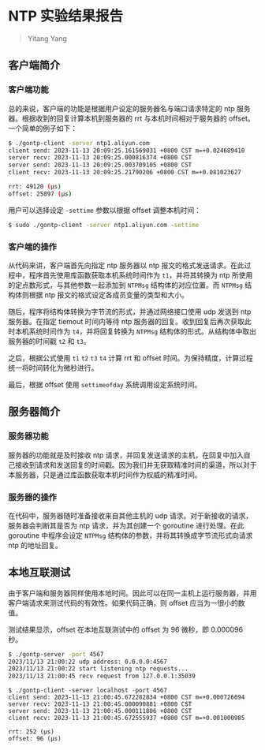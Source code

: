 # NTP 实验结果报告
> Yitang Yang

## 客户端简介
### 客户端功能
总的来说，客户端的功能是根据用户设定的服务器名与端口请求特定的 ntp 服务器。根据收到的回复计算本机到服务器的 rrt 与本机时间相对于服务器的 offset。一个简单的例子如下：

```sh
$ ./gontp-client -server ntp1.aliyun.com           
client send: 2023-11-13 20:09:25.161569031 +0800 CST m=+0.024689410
server recv: 2023-11-13 20:09:25.000816374 +0800 CST
server send: 2023-11-13 20:09:25.003709105 +0800 CST
client recv: 2023-11-13 20:09:25.21790206 +0800 CST m=+0.081023627

rrt: 49120 (µs)
offset: 25897 (µs)
```

用户可以选择设定 `-settime` 参数以根据 offset 调整本机时间：
```sh
$ sudo ./gontp-client -server ntp1.aliyun.com -settime
```

### 客户端的操作
从代码来讲，客户端首先向指定 ntp 服务器以 ntp 报文的格式发送请求。在此过程中，程序首先使用库函数获取本机系统时间作为 `t1`，并将其转换为 ntp 所使用的定点数形式，与其他参数一起添加到 `NTPMsg` 结构体的对应位置。而 `NTPMsg` 结构体则根据 ntp 报文的格式设定各成员变量的类型和大小。

随后，程序将结构体转换为字节流的形式，并通过网络接口使用 udp 发送到 ntp 服务器。在指定 tiemout 时间内等待 ntp 服务器的回复。收到回复后再次获取此时本机系统时间作为 `t4`，并将回复转换为 `NTPMsg` 结构体的形式。从结构体中取出服务器的时间戳 `t2` 和 `t3`。

之后，根据公式使用 `t1` `t2` `t3` `t4` 计算 rrt 和 offset 时间。为保持精度，计算过程统一将时间转化为微秒进行。

最后，根据 offset 使用 `settimeofday` 系统调用设定系统时间。

## 服务器简介
### 服务器功能
服务器的功能就是及时接收 ntp 请求，并回复发送请求的主机，在回复中加入自己接收到请求和发送回复的时间戳。因为我们并无获取精准时间的渠道，所以对于本服务器，只是通过库函数获取本机时间作为权威的精准时间。

### 服务器的操作
在代码中，服务器随时准备接收来自其他主机的 udp 请求。对于新接收的请求，服务器会判断其是否为 ntp 请求，并为其创建一个 goroutine 进行处理。在此 goroutine 中程序会设定 `NTPMsg` 结构体的参数，并将其转换成字节流形式向请求 ntp 的地址回复。

## 本地互联测试
由于客户端和服务器同样使用本地时间。因此可以在同一主机上运行服务器，并用客户端请求来测试代码的有效性。如果代码正确，则 offset 应当为一很小的数值。

测试结果显示，offset 在本地互联测试中的 offset 为 96 微秒，即 0.000096 秒。

```sh
$ ./gontp-server -port 4567 
2023/11/13 21:00:22 udp address: 0.0.0.0:4567
2023/11/13 21:00:22 start listening ntp requests...
2023/11/13 21:00:45 recv request from 127.0.0.1:35039
```

```shell
$ ./gontp-client -server localhost -port 4567
client send: 2023-11-13 21:00:45.672282834 +0800 CST m=+0.000726694
server recv: 2023-11-13 21:00:45.000090881 +0800 CST
server send: 2023-11-13 21:00:45.000111806 +0800 CST
client recv: 2023-11-13 21:00:45.672555937 +0800 CST m=+0.001000985

rrt: 252 (µs)
offset: 96 (µs)
```
